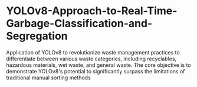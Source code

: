# YOLOv8-Approach-to-Real-Time-Garbage-Classification-and-Segregation
Application of YOLOv8 to revolutionize waste management practices to differentiate between various waste categories, including recyclables, hazardous materials, wet waste, and general waste. The core objective is to demonstrate YOLOv8's potential to significantly surpass the limitations of traditional manual sorting methods
